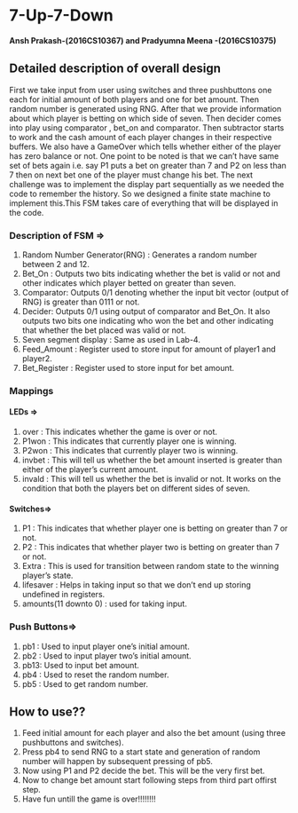 # 7-Up-7-Down
####  Ansh Prakash-(2016CS10367) and Pradyumna Meena -(2016CS10375)
## Detailed description of overall design
First we take input from user using switches and three pushbuttons one each for initial amount of both players and one for bet amount. Then random number is generated using RNG. After that we provide information about which player is betting on which side of seven. Then decider comes into play using comparator , bet_on and comparator. Then subtractor starts to work and the cash amount of each player changes in their respective buffers. We also have a GameOver which tells whether either of the player has zero balance or not. One point to be noted is that we can’t have same set of bets again i.e. say P1 puts a bet on greater than 7 and P2 on less than 7 then on next bet one of the player must change his bet. The next challenge was to implement the display part sequentially as we needed the code to remember the history. So we designed a finite state machine to implement this.This FSM takes care of everything that will be displayed in the code.

### Description of FSM =>
1. Random Number Generator(RNG) : Generates a random number between 2 and 12.
2. Bet_On : Outputs two bits indicating whether the bet is valid or not and other indicates which player betted on greater than seven.
3. Comparator: Outputs 0/1 denoting whether the input bit vector (output of RNG) is greater than 0111 or not.
4. Decider: Outputs 0/1 using output of comparator and Bet_On. It also outputs two bits one indicating who won the bet and other indicating that whether the bet placed was valid or not.
5. Seven segment display : Same as used in Lab-4.
6. Feed_Amount : Register used to store input for amount of player1 and player2.
7. Bet_Register : Register used to store input for bet amount.

### Mappings
#### LEDs =>
1. over : This indicates whether the game is over or not.
2. P1won : This indicates that currently player one is winning.
3. P2won : This indicates that currently player two is winning.
4. invbet : This will tell us whether the bet amount inserted is greater than either of the player’s current amount.
5. invald : This will tell us whether the bet is invalid or not. It works on the condition that both the players bet on different sides of seven.

#### Switches=>
1. P1 : This indicates that whether player one is betting on greater than 7 or not.
2. P2 : This indicates that whether player two is betting on greater than 7 or not.
3. Extra : This is used for transition between random state to the winning player’s state.
4. lifesaver : Helps in taking input so that we don’t end up storing undefined in registers.
5. amounts(11 downto 0) : used for taking input.

### Push Buttons=>
1. pb1 : Used to input player one’s initial amount.
2. pb2 : Used to input player two’s initial amount.
3. pb13: Used to input bet amount.
4. pb4 : Used to reset the random number.
5. pb5 : Used to get random number.

## How to use??
1. Feed initial amount for each player and also the bet amount (using three pushbuttons and switches).
2. Press pb4 to send RNG to a start state and generation of random number will happen by subsequent pressing of pb5.
3. Now using P1 and P2 decide the bet. This will be the very first bet.
4. Now to change bet amount start following steps from third part offirst step.
5. Have fun untill the game is over!!!!!!!!
